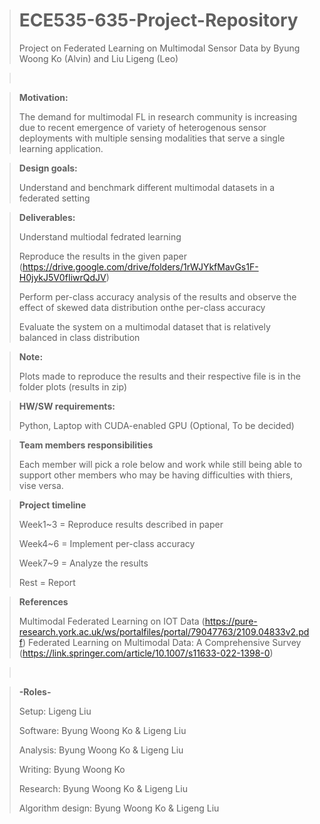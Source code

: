 ># ECE535-635-Project-Repository
>Project on Federated Learning on Multimodal Sensor Data by Byung Woong Ko (Alvin) and Liu Ligeng (Leo)

></br>

>**Motivation:**
>
>The demand for multimodal FL in research community is increasing due to recent emergence of variety of heterogenous sensor deployments with multiple sensing modalities that serve a single learning application. 

>**Design goals:**
>
>Understand and benchmark different multimodal datasets in a federated setting

>**Deliverables:**
>
>Understand multiodal fedrated learning
>
>Reproduce the results in the given paper (https://drive.google.com/drive/folders/1rWJYkfMavGs1F-H0jykJ5V0fIiwrQdJV)
>
>Perform per-class accuracy analysis of the results and observe the effect of skewed data distribution onthe per-class accuracy
>
>Evaluate the system on a multimodal dataset that is relatively balanced in class distribution

>**Note:**
>
> Plots made to reproduce the results and their respective file is in the folder plots (results in zip)

>**HW/SW requirements:**
>
>Python, Laptop with CUDA-enabled GPU (Optional, To be decided)

>**Team members responsibilities**
>
>Each member will pick a role below and work while still being able to support other members who may be having difficulties with thiers, vise versa.

>**Project timeline**
>
>Week1~3 = Reproduce results described in paper
>
>Week4~6 = Implement per-class accuracy
>
>Week7~9 = Analyze the results
>
>Rest    = Report

>**References**
>
>Multimodal Federated Learning on IOT Data (https://pure-research.york.ac.uk/ws/portalfiles/portal/79047763/2109.04833v2.pdf)
>Federated Learning on Multimodal Data: A Comprehensive Survey (https://link.springer.com/article/10.1007/s11633-022-1398-0)
>

></br>

>**-Roles-**
>
>Setup:             Ligeng Liu
>
>Software:          Byung Woong Ko & Ligeng Liu
>
>Analysis:        Byung Woong Ko & Ligeng Liu
>
>Writing:           Byung Woong Ko
>
>Research:          Byung Woong Ko & Ligeng Liu
>
>Algorithm design:  Byung Woong Ko & Ligeng Liu
